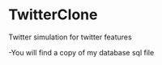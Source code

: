 # TwitterClone
Twitter simulation for twitter features

-You will find a copy of my database sql file
